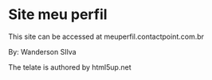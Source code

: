 # Site meu perfil


This site can be accessed at meuperfil.contactpoint.com.br

By: Wanderson SIlva

The telate is authored by html5up.net
